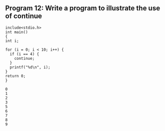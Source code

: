 ## Program 12: Write a program to illustrate the use of continue
```
include<stdio.h>
int main()
{
int i;

for (i = 0; i < 10; i++) {
  if (i == 4) {
    continue;
  }
  printf("%d\n", i);
}
return 0;
}
```
```output:
0
1
2
3
5
6
7
8
9
